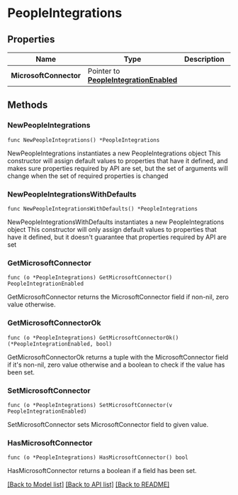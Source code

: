 # PeopleIntegrations

## Properties

Name | Type | Description | Notes
------------ | ------------- | ------------- | -------------
**MicrosoftConnector** | Pointer to [**PeopleIntegrationEnabled**](PeopleIntegrationEnabled.md) |  | [optional] 

## Methods

### NewPeopleIntegrations

`func NewPeopleIntegrations() *PeopleIntegrations`

NewPeopleIntegrations instantiates a new PeopleIntegrations object
This constructor will assign default values to properties that have it defined,
and makes sure properties required by API are set, but the set of arguments
will change when the set of required properties is changed

### NewPeopleIntegrationsWithDefaults

`func NewPeopleIntegrationsWithDefaults() *PeopleIntegrations`

NewPeopleIntegrationsWithDefaults instantiates a new PeopleIntegrations object
This constructor will only assign default values to properties that have it defined,
but it doesn't guarantee that properties required by API are set

### GetMicrosoftConnector

`func (o *PeopleIntegrations) GetMicrosoftConnector() PeopleIntegrationEnabled`

GetMicrosoftConnector returns the MicrosoftConnector field if non-nil, zero value otherwise.

### GetMicrosoftConnectorOk

`func (o *PeopleIntegrations) GetMicrosoftConnectorOk() (*PeopleIntegrationEnabled, bool)`

GetMicrosoftConnectorOk returns a tuple with the MicrosoftConnector field if it's non-nil, zero value otherwise
and a boolean to check if the value has been set.

### SetMicrosoftConnector

`func (o *PeopleIntegrations) SetMicrosoftConnector(v PeopleIntegrationEnabled)`

SetMicrosoftConnector sets MicrosoftConnector field to given value.

### HasMicrosoftConnector

`func (o *PeopleIntegrations) HasMicrosoftConnector() bool`

HasMicrosoftConnector returns a boolean if a field has been set.


[[Back to Model list]](../README.md#documentation-for-models) [[Back to API list]](../README.md#documentation-for-api-endpoints) [[Back to README]](../README.md)


